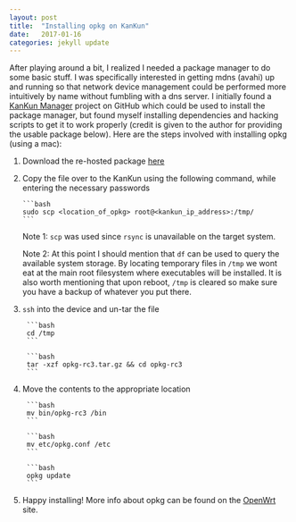 ```yaml
---
layout: post
title:  "Installing opkg on KanKun"
date:   2017-01-16
categories: jekyll update
---
```


After playing around a bit, I realized I needed a package manager to do some basic stuff. I was specifically interested in getting mdns (avahi) up and running so that network device management could be performed more intuitively by name without fumbling with a dns server. I initially found a [KanKun Manager](https://github.com/homedash/kankun-manager) project on GitHub which could be used to install the package manager, but found myself installing dependencies and hacking scripts to get it to work properly (credit is given to the author for providing the usable package below). Here are the steps involved with installing opkg (using a mac):

1. Download the re-hosted package [here](https://github.com/dougcooper/kankun/blob/master/opkg-rc3.tar.gz)
2. Copy the file over to the KanKun using the following command, while entering the necessary passwords

       ```bash
       sudo scp <location_of_opkg> root@<kankun_ip_address>:/tmp/
       ```
  
    Note 1: `scp` was used since `rsync` is unavailable on the target system.

    Note 2: At this point I should mention that `df` can be used to query the available system storage. By locating temporary files in `/tmp` we wont eat at the main root filesystem where executables will be installed. It is also worth mentioning that upon reboot, `/tmp` is cleared so make sure you have a backup of whatever you put there.

3. `ssh` into the device and un-tar the file

        ```bash
        cd /tmp
        ```
  
        ```bash
        tar -xzf opkg-rc3.tar.gz && cd opkg-rc3
        ```
  
4. Move the contents to the appropriate location

        ```bash
        mv bin/opkg-rc3 /bin
        ```
  
        ```bash
        mv etc/opkg.conf /etc
        ```
  
        ```bash
        opkg update
        ```

5. Happy installing! More info about opkg can be found on the [OpenWrt](https://wiki.openwrt.org/doc/techref/opkg) site.
